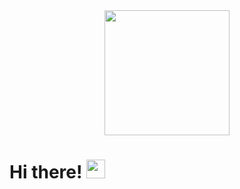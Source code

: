 <div id="header" align="center">
  <img src="https://media.giphy.com/media/v1.Y2lkPTc5MGI3NjExenA0N2l5MHE4NWZtZXc3bTliem9meTF4bmJ3cTV3cTQzanV1ejdhZyZlcD12MV9pbnRlcm5hbF9naWZfYnlfaWQmY3Q9Zw/JqmupuTVZYaQX5s094/giphy.gif" width="200"/>
</div>

<h1>
  Hi there!
  <img src="https://media.giphy.com/media/hvRJCLFzcasrR4ia7z/giphy.gif" width="30px"/>
</h1>
